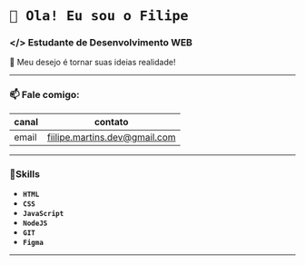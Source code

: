 # `👋 Ola! Eu sou o Filipe`
### </> Estudante de Desenvolvimento WEB
📌 Meu desejo é tornar suas ideias realidade!

<hr>

### 📫 Fale comigo:
  
| canal | contato |
|---|---|
| email | fiilipe.martins.dev@gmail.com | 

<hr>

### 🎯Skills
- **`HTML`** 
- **`CSS`** 
- **`JavaScript`**
- **`NodeJS`**
- **`GIT`**
- **`Figma`**

<hr>

<!---
FilipeMartins-dev/FilipeMartins-dev is a ✨ special ✨ repository because its `README.md` (this file) appears on your GitHub profile.
You can click the Preview link to take a look at your changes.
--->
